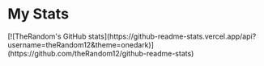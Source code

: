 <h1> My Stats </h1>
[![TheRandom's GitHub stats](https://github-readme-stats.vercel.app/api?username=theRandom12&theme=onedark)](https://github.com/theRandom12/github-readme-stats)
